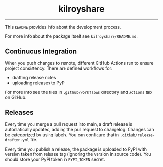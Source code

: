 <h1 align="center">kilroyshare</h1>

---

This `README` provides info about the development process.

For more info about the package itself see `kilroyshare/README.md`.

## Continuous Integration

When you push changes to remote, different GitHub Actions run to ensure project
consistency. There are defined workflows for:

- drafting release notes
- uploading releases to PyPI

For more info see the files in `.github/workflows` directory and `Actions` tab
on GitHub.

## Releases

Every time you merge a pull request into main, a draft release is automatically
updated, adding the pull request to changelog. Changes can be categorized by
using labels. You can configure that in `.github/release-drafter.yml` file.

Every time you publish a release, the package is uploaded to PyPI with version
taken from release tag (ignoring the version in source code). You should store
your PyPI token in `PYPI_TOKEN` secret.
